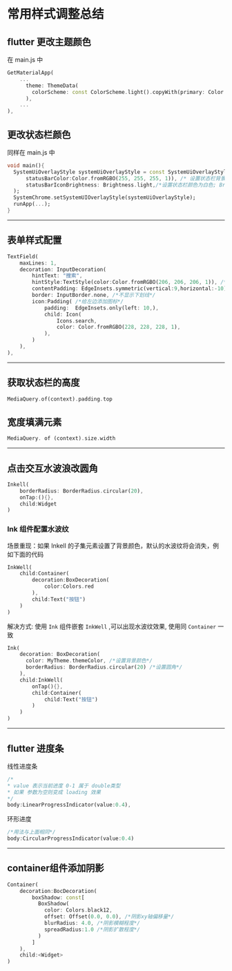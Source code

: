 # 常用样式调整总结

## flutter 更改主题颜色

在 main.js 中

```dart
GetMaterialApp(
    ...
      theme: ThemeData( 
        colorScheme: const ColorScheme.light().copyWith(primary: Color.fromRGBO(255, 255, 255, 1)),
      ),
	...     
),
```

## 更改状态栏颜色

同样在 main.js 中

```dart
void main(){
  SystemUiOverlayStyle systemUiOverlayStyle = const SystemUiOverlayStyle(
      statusBarColor:Color.fromRGBO(255, 255, 255, 1)), /* 设置状态栏背景颜色 */
      statusBarIconBrightness: Brightness.light,/*设置状态栏颜色为白色; Brightness.dark 设置字体为黑色 light 白色*/
  );
  SystemChrome.setSystemUIOverlayStyle(systemUiOverlayStyle);
  runApp(...);
}
```

---

## 表单样式配置

```dart
TextField(
	maxLines: 1,
	decoration: InputDecoration(
		hintText: "搜索",
		hintStyle:TextStyle(color:Color.fromRGBO(206, 206, 206, 1)), /*提示文本样式*/
		contentPadding: EdgeInsets.symmetric(vertical:9,horizontal:-10), /*调整上下内边距,可改变输入框的高度*/
		border: InputBorder.none, /*不显示下划线*/ 
		icon:Padding( /*给左边添加图标*/
            padding:  EdgeInsets.only(left: 10,),
            child: Icon(
                Icons.search,
                color: Color.fromRGBO(228, 228, 228, 1),
            ),
        )
    ),
),
```

---

## 获取状态栏的高度

```dart
MediaQuery.of(context).padding.top
```

## 宽度填满元素

```dart
MediaQuery. of (context).size.width
```

---

## 点击交互水波浪改圆角

```dart
Inkell(
    borderRadius: BorderRadius.circular(20),
    onTap:(){},
    child:Widget
)
```

### Ink 组件配置水波纹

场景重现：如果 Inkell 的子集元素设置了背景颜色，默认的水波纹将会消失，例如下面的代码

```dart
InkWell(
	child:Container(
    	decoration:BoxDecoration(
        	color:Colors.red
        ),
        child:Text("按钮")
    )
)
```

解决方式: 使用 `Ink` 组件嵌套 `InkWell` ,可以出现水波纹效果, 使用同 `Container` 一致

```dart  
Ink(
    decoration: BoxDecoration(
      color: MyTheme.themeColor, /*设置背景颜色*/
      borderRadius: BorderRadius.circular(20) /*设置圆角*/
    ),
	child:InkWell(
    	onTap(){},
        child:Container(
        	child:Text("按钮")
        )
    )
)
```

---

## flutter 进度条

线性进度条

```dart
/*
* value 表示当前进度 0-1 属于 double类型
* 如果 参数为空则变成 loading 效果
*/
body:LinearProgressIndicator(value:0.4),
```

环形进度

```dart
/*用法与上面相同*/
body:CircularProgressIndicator(value:0.4)
```

---

## container组件添加阴影

```dart
Container(
    decoration:BocDecoration(
    	boxShadow: const[
          BoxShadow(
            color: Colors.black12,
            offset: Offset(0.0, 0.0), /*阴影xy轴偏移量*/
            blurRadius: 4.0, /*阴影模糊程度*/
            spreadRadius:1.0 /*阴影扩散程度*/
          )
        ]
    ),
	child:<Widget>
)
```

